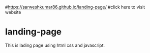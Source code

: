 #https://sarweshkumar86.github.io/landing-page/
#click here to visit website
# landing-page
This is lading page using html  css  and javascript.
